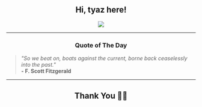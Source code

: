 <h2 align="center"> Hi, tyaz here!</h2>

<p align="center">
<a href="https://github.com/tyazx" alt="github streak"><img src="https://dvst-streak.herokuapp.com/?user=tyazx&theme=tokyonight&fire=DD472C"></a>
</p>

<hr>
<h3 align="center">Quote of The Day</h3>
<p align="center">
<blockquote>
<i>"So we beat on, boats against the current, borne back ceaselessly into the past."</i>
<br>
<b>- F. Scott Fitzgerald</b>
</blockquote>
</p>


<hr>
<h2 align="center">Thank You 🙏🏼</h2>
